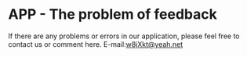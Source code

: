 # APP - The problem of feedback

If there are any problems or errors in our application, please feel free to contact us or comment here. E-mail:w8jXkt@yeah.net
